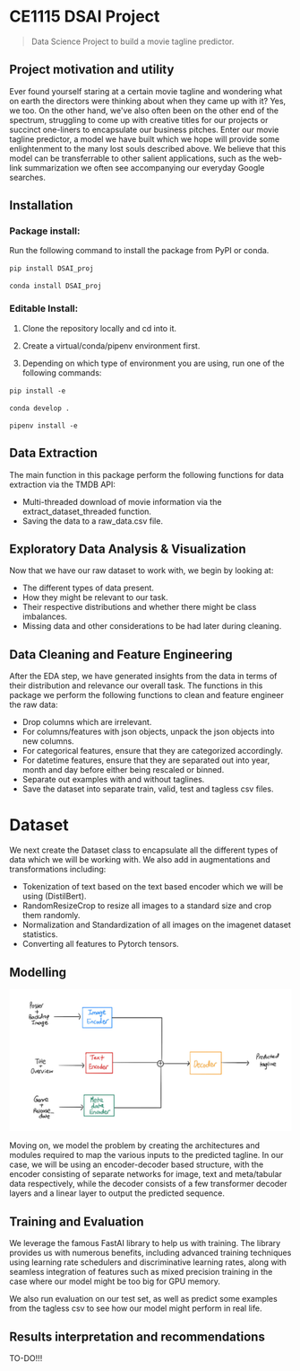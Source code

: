 # CE1115 DSAI Project 
> Data Science Project to build a movie tagline predictor. 


## Project motivation and utility

Ever found yourself staring at a certain movie tagline and wondering what on earth the directors were thinking about when they came up with it? Yes, we too. On the other hand, we've also often been on the other end of the spectrum, struggling to come up with creative titles for our projects or succinct one-liners to encapsulate our business pitches. Enter our movie tagline predictor, a model we have built which we hope will provide some enlightenment to the many lost souls described above. We believe that this model can be transferrable to other salient applications, such as the web-link summarization we often see accompanying our everyday Google searches. 

## Installation

### Package install:
Run the following command to install the package from PyPI or conda.

`pip install DSAI_proj`

`conda install DSAI_proj`

### Editable Install:
1) Clone the repository locally and cd into it. 

2) Create a virtual/conda/pipenv environment first.

3) Depending on which type of environment you are using, run one of the following commands:

`pip install -e`

`conda develop .`

`pipenv install -e`

## Data Extraction

The main function in this package perform the following functions for data extraction via the TMDB API:
- Multi-threaded download of movie information via the extract_dataset_threaded function.
- Saving the data to a raw_data.csv file.

## Exploratory Data Analysis & Visualization

Now that we have our raw dataset to work with, we begin by looking at:
- The different types of data present.
- How they might be relevant to our task.
- Their respective distributions and whether there might be class imbalances.
- Missing data and other considerations to be had later during cleaning.

## Data Cleaning and Feature Engineering 

After the EDA step, we have generated insights from the data in terms of their distribution and relevance our overall task. The functions in this package we perform the following functions to clean and feature engineer the raw data:
- Drop columns which are irrelevant.
- For columns/features with json objects, unpack the json objects into new columns.
- For categorical features, ensure that they are categorized accordingly.
- For datetime features, ensure that they are separated out into year, month and day before either being rescaled or binned.
- Separate out examples with and without taglines.
- Save the dataset into separate train, valid, test and tagless csv files.

# Dataset

We next create the Dataset class to encapsulate all the different types of data which we will be working with. We also add in augmentations and transformations including:
- Tokenization of text based on the text based encoder which we will be using (DistilBert).
- RandomResizeCrop to resize all images to a standard size and crop them randomly.
- Normalization and Standardization of all images on the imagenet dataset statistics.
- Converting all features to Pytorch tensors. 

## Modelling

![](model_diagram.jpg)

Moving on, we model the problem by creating the architectures and modules required to map the various inputs to the predicted tagline. In our case, we will be using an encoder-decoder based structure, with the encoder consisting of separate networks for image, text and meta/tabular data respectively, while the decoder consists of a few transformer decoder layers and a linear layer to output the predicted sequence. 

## Training and Evaluation

We leverage the famous FastAI library to help us with training. The library provides us with numerous benefits, including advanced training techniques using learning rate schedulers and discriminative learning rates, along with seamless integration of features such as mixed precision training in the case where our model might be too big for GPU memory.

We also run evaluation on our test set, as well as predict some examples from the tagless csv to see how our model might perform in real life.

## Results interpretation and recommendations

TO-DO!!!
